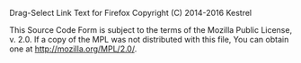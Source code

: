 Drag-Select Link Text for Firefox
Copyright (C) 2014-2016 Kestrel

This Source Code Form is subject to the terms of the Mozilla Public
License, v. 2.0. If a copy of the MPL was not distributed with this
file, You can obtain one at http://mozilla.org/MPL/2.0/. 
